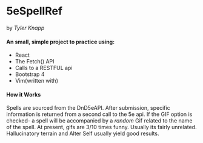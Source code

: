 # 5eSpellRef

 by *Tyler Knapp*

#### An small, simple project to practice using:

* React
* The Fetch() API
* Calls to a RESTFUL api
* Bootstrap 4
* Vim(written with)

#### How it Works

Spells are sourced from the DnD5eAPI. After submission, specific information is returned from a second call to the 5e api. If the GIF option is checked- a spell will be accompanied by a _random_ Gif related to the name of the spell. At present, gifs are 3/10 times funny. Usually its fairly unrelated. Hallucinatory terrain and Alter Self usually yield good results.
